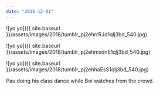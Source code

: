 ```yaml
---
date: "2018-12-01"
---
```


![yo yo]({{ site.baseurl }}/assets/images/2018/tumblr_pj2ehrrRJd1qlj3bd_540.jpg)

![yo yo]({{ site.baseurl }}/assets/images/2018/tumblr_pj2ehmxdnE1qlj3bd_540.jpg)

![yo yo]({{ site.baseurl }}/assets/images/2018/tumblr_pj2ehhaEsS1qlj3bd_540.jpg)

Pau doing his class dance while Boí watches from the crowd.
